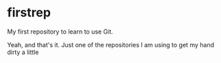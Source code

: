 # firstrep
My first repository to learn to use Git.

Yeah, and that's it. Just one of the repositories I am using to get my hand dirty a little
